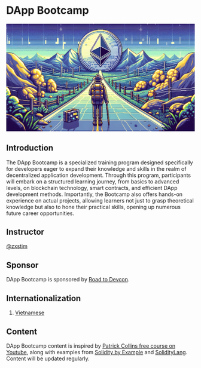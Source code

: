 # DApp Bootcamp

![DApp Bootcamp](dapp-bootcamp.webp)

## Introduction
The DApp Bootcamp is a specialized training program designed specifically for developers eager to expand their knowledge and skills in the realm of decentralized application development. Through this program, participants will embark on a structured learning journey, from basics to advanced levels, on blockchain technology, smart contracts, and efficient DApp development methods. Importantly, the Bootcamp also offers hands-on experience on actual projects, allowing learners not just to grasp theoretical knowledge but also to hone their practical skills, opening up numerous future career opportunities.

## Instructor
[@zxstim](https://github.com/zxstim)

## Sponsor
DApp Bootcamp is sponsored by [Road to Devcon](https://blog.ethereum.org/2023/06/29/road-to-devcon7-grants).

## Internationalization
1. [Vietnamese](/vn/README.md)

## Content
DApp Bootcamp content is inspired by [Patrick Collins free course on Youtube](https://www.youtube.com/@PatrickAlphaC), along with examples from [Solidity by Example](https://solidity-by-example.org/) and [SolidityLang](https://soliditylang.org/). Content will be updated regularly.
